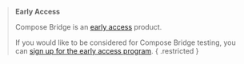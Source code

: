 > **Early Access**
>
> Compose Bridge is an [early access](/release-lifecycle#early-access-ea) product.
>
> If you would like to be considered for Compose Bridge testing, you can
> [sign up for the early access program](https://www.docker.com/docker-desktop-preview-program/).
{ .restricted }